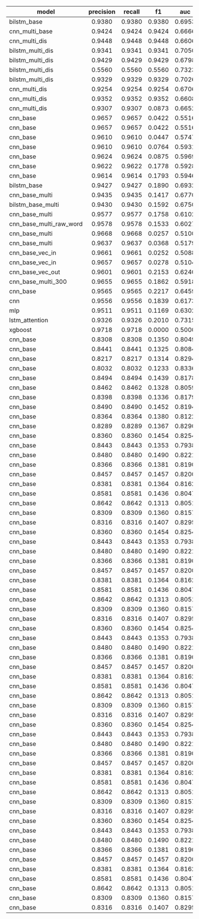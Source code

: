 |model|precision|recall|f1|auc|accuracy|                                                                                                                                                               
|---------|:---:|:----:|:--:|:--:|:--:|
|bilstm_base|0.9380|0.9380|0.9380|0.6953|0.9380|
|cnn_multi_base|0.9424|0.9424|0.9424|0.6666|0.9424|
|cnn_multi_dis|0.9448|0.9448|0.9448|0.6606|0.9448|
|bilstm_multi_dis|0.9341|0.9341|0.9341|0.7050|0.9341|
|bilstm_multi_dis|0.9429|0.9429|0.9429|0.6798|0.9429|
|bilstm_multi_dis|0.5560|0.5560|0.5560|0.7323|0.5560|
|bilstm_multi_dis|0.9329|0.9329|0.9329|0.7026|0.9329|
|cnn_multi_dis|0.9254|0.9254|0.9254|0.6706|0.9254|
|cnn_multi_dis|0.9352|0.9352|0.9352|0.6608|0.9352|
|cnn_multi_dis|0.9307|0.9307|0.0873|0.6652|0.9307|
|cnn_base|0.9657|0.9657|0.0422|0.5516|0.9657|
|cnn_base|0.9657|0.9657|0.0422|0.5516|0.9657|
|cnn_base|0.9610|0.9610|0.0447|0.5747|0.9610|
|cnn_base|0.9610|0.9610|0.0764|0.5931|0.9610|
|cnn_base|0.9624|0.9624|0.0875|0.5969|0.9624|
|cnn_base|0.9622|0.9622|0.1778|0.5928|0.9622|
|cnn_base|0.9614|0.9614|0.1793|0.5946|0.9614|
|bilstm_base|0.9427|0.9427|0.1890|0.6932|0.9427|
|cnn_base_multi|0.9435|0.9435|0.1417|0.6770|0.9435|
|bilstm_base_multi|0.9430|0.9430|0.1592|0.6750|0.9430|
|cnn_base_multi|0.9577|0.9577|0.1758|0.6102|0.9577|
|cnn_base_multi_raw_word|0.9578|0.9578|0.1533|0.6027|0.9578|
|cnn_base_multi|0.9668|0.9668|0.0257|0.5100|0.9668|
|cnn_base_multi|0.9637|0.9637|0.0368|0.5179|0.9637|
|cnn_base_vec_in|0.9661|0.9661|0.0252|0.5088|0.9661|
|cnn_base_vec_in|0.9657|0.9657|0.0278|0.5104|0.9657|
|cnn_base_vec_out|0.9601|0.9601|0.2153|0.6240|0.9601|
|cnn_base_multi_300|0.9655|0.9655|0.1862|0.5918|0.9655|
|cnn_base|0.9565|0.9565|0.2217|0.6459|0.9565|
|cnn|0.9556|0.9556|0.1839|0.6173|0.9556|
|mlp|0.9511|0.9511|0.1169|0.6302|0.9511|
|lstm_attention|0.9326|0.9326|0.2010|0.7315|0.9326|
|xgboost|0.9718|0.9718|0.0000|0.5000|0.9718|
|cnn_base|0.8308|0.8308|0.1350|0.8049|0.8308|
|cnn_base|0.8441|0.8441|0.1325|0.8084|0.8441|
|cnn_base|0.8217|0.8217|0.1314|0.8294|0.8217|
|cnn_base|0.8032|0.8032|0.1233|0.8336|0.8032|
|cnn_base|0.8494|0.8494|0.1439|0.8178|0.8494|
|cnn_base|0.8462|0.8462|0.1328|0.8059|0.8462|
|cnn_base|0.8398|0.8398|0.1336|0.8179|0.8398|
|cnn_base|0.8490|0.8490|0.1452|0.8194|0.8490|
|cnn_base|0.8364|0.8364|0.1380|0.8122|0.8364|
|cnn_base|0.8289|0.8289|0.1367|0.8290|0.8289|
|cnn_base|0.8360|0.8360|0.1454|0.8254|0.8360|
|cnn_base|0.8443|0.8443|0.1353|0.7938|0.8443|
|cnn_base|0.8480|0.8480|0.1490|0.8221|0.8480|
|cnn_base|0.8366|0.8366|0.1381|0.8190|0.8366|
|cnn_base|0.8457|0.8457|0.1457|0.8200|0.8457|
|cnn_base|0.8381|0.8381|0.1364|0.8162|0.8381|
|cnn_base|0.8581|0.8581|0.1436|0.8047|0.8581|
|cnn_base|0.8642|0.8642|0.1313|0.8051|0.8642|
|cnn_base|0.8309|0.8309|0.1360|0.8157|0.8309|
|cnn_base|0.8316|0.8316|0.1407|0.8295|0.8316|
|cnn_base|0.8360|0.8360|0.1454|0.8254|0.8360|
|cnn_base|0.8443|0.8443|0.1353|0.7938|0.8443|
|cnn_base|0.8480|0.8480|0.1490|0.8221|0.8480|
|cnn_base|0.8366|0.8366|0.1381|0.8190|0.8366|
|cnn_base|0.8457|0.8457|0.1457|0.8200|0.8457|
|cnn_base|0.8381|0.8381|0.1364|0.8162|0.8381|
|cnn_base|0.8581|0.8581|0.1436|0.8047|0.8581|
|cnn_base|0.8642|0.8642|0.1313|0.8051|0.8642|
|cnn_base|0.8309|0.8309|0.1360|0.8157|0.8309|
|cnn_base|0.8316|0.8316|0.1407|0.8295|0.8316|
|cnn_base|0.8360|0.8360|0.1454|0.8254|0.8360|
|cnn_base|0.8443|0.8443|0.1353|0.7938|0.8443|
|cnn_base|0.8480|0.8480|0.1490|0.8221|0.8480|
|cnn_base|0.8366|0.8366|0.1381|0.8190|0.8366|
|cnn_base|0.8457|0.8457|0.1457|0.8200|0.8457|
|cnn_base|0.8381|0.8381|0.1364|0.8162|0.8381|
|cnn_base|0.8581|0.8581|0.1436|0.8047|0.8581|
|cnn_base|0.8642|0.8642|0.1313|0.8051|0.8642|
|cnn_base|0.8309|0.8309|0.1360|0.8157|0.8309|
|cnn_base|0.8316|0.8316|0.1407|0.8295|0.8316|
|cnn_base|0.8360|0.8360|0.1454|0.8254|0.8360|
|cnn_base|0.8443|0.8443|0.1353|0.7938|0.8443|
|cnn_base|0.8480|0.8480|0.1490|0.8221|0.8480|
|cnn_base|0.8366|0.8366|0.1381|0.8190|0.8366|
|cnn_base|0.8457|0.8457|0.1457|0.8200|0.8457|
|cnn_base|0.8381|0.8381|0.1364|0.8162|0.8381|
|cnn_base|0.8581|0.8581|0.1436|0.8047|0.8581|
|cnn_base|0.8642|0.8642|0.1313|0.8051|0.8642|
|cnn_base|0.8309|0.8309|0.1360|0.8157|0.8309|
|cnn_base|0.8316|0.8316|0.1407|0.8295|0.8316|
|cnn_base|0.8360|0.8360|0.1454|0.8254|0.8360|
|cnn_base|0.8443|0.8443|0.1353|0.7938|0.8443|
|cnn_base|0.8480|0.8480|0.1490|0.8221|0.8480|
|cnn_base|0.8366|0.8366|0.1381|0.8190|0.8366|
|cnn_base|0.8457|0.8457|0.1457|0.8200|0.8457|
|cnn_base|0.8381|0.8381|0.1364|0.8162|0.8381|
|cnn_base|0.8581|0.8581|0.1436|0.8047|0.8581|
|cnn_base|0.8642|0.8642|0.1313|0.8051|0.8642|
|cnn_base|0.8309|0.8309|0.1360|0.8157|0.8309|
|cnn_base|0.8316|0.8316|0.1407|0.8295|0.8316|
